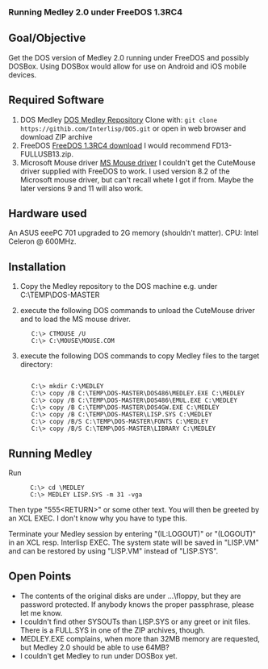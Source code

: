
### Running Medley 2.0 under FreeDOS 1.3RC4 

## Goal/Objective

Get the DOS version of Medley 2.0 running under FreeDOS and possibly DOSBox. Using DOSBox would allow for use on Android and iOS mobile devices.


## Required Software
1. DOS Medley [DOS Medley Repository](https://github.com/Interlisp/DOS)
   Clone with: ````git clone https://githib.com/Interlisp/DOS.git```` 
   or open in web browser and download ZIP archive
2. FreeDOS [FreeDOS 1.3RC4 download](https://www.ibiblio.org/pub/micro/pc-stuff/freedos/files/distributions/1.3/previews/1.3-rc4/)
   I would recommend  FD13-FULLUSB13.zip.
3. Microsoft Mouse driver [MS Mouse driver](https://winworldpc.com/download/48c2ba4f-c38f-4b5e-11c3-a4c28d587054)
   I couldn't get the CuteMouse driver supplied with FreeDOS to work.
   I used version 8.2 of the Microsoft mouse driver, but can't recall whete I got if from. Maybe the later versions 9 and 11 will also work.


## Hardware used

An ASUS eeePC 701 upgraded to 2G memory (shouldn't matter). CPU: 
Intel Celeron @ 600MHz.

## Installation

1. Copy the Medley repository to the DOS machine e.g. under C:\\TEMP\\DOS-MASTER
2. execute the following DOS commands to unload the CuteMouse driver
   and to load the MS mouse driver.

   ````
      C:\> CTMOUSE /U
      C:\> C:\MOUSE\MOUSE.COM 

   ````
3. execute the following DOS commands to copy Medley files to
   the target directory:
   ````

      C:\> mkdir C:\MEDLEY 
      C:\> copy /B C:\TEMP\DOS-MASTER\DOS486\MEDLEY.EXE C:\MEDLEY
      C:\> copy /B C:\TEMP\DOS-MASTER\DOS486\EMUL.EXE C:\MEDLEY
      C:\> copy /B C:\TEMP\DOS-MASTER\DOS4GW.EXE C:\MEDLEY
      C:\> copy /B C:\TEMP\DOS-MASTER\LISP.SYS C:\MEDLEY
      C:\> copy /B/S C:\TEMP\DOS-MASTER\FONTS C:\MEDLEY
      C:\> copy /B/S C:\TEMP\DOS-MASTER\LIBRARY C:\MEDLEY
   ````


## Running Medley

Run

````
      C:\> cd \MEDLEY
      C:\> MEDLEY LISP.SYS -m 31 -vga
````

Then type "555\<RETURN\>" or some other text. You will then be greeted 
by an XCL EXEC. I don't know why you have to type this.

Terminate your Medley session by entering "(IL:LOGOUT)" or 
"(LOGOUT)" in an XCL resp. Interlisp EXEC. The system
state will be saved in "LISP.VM" and can be restored by
using "LISP.VM" instead of "LISP.SYS".


## Open Points

* The contents of the original disks are under ...\\floppy, but 
  they are password protected. If anybody knows the proper passphrase, 
  please let me know.
* I couldn't find other SYSOUTs than LISP.SYS or any greet or init files.
  There is a FULL.SYS in one of the ZIP archives, though.
* MEDLEY.EXE complains, when more than 32MB memory are requested, but Medley 2.0
  should be able to use 64MB?
* I couldn't get Medley to run under DOSBox yet.

